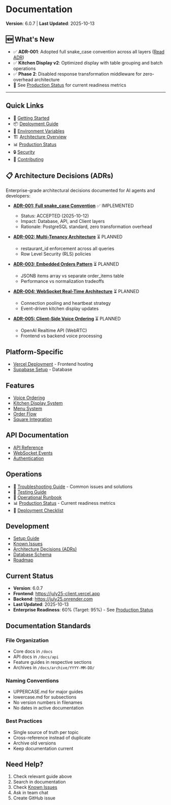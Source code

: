 # Documentation

**Version**: 6.0.7 | **Last Updated**: 2025-10-13

## 🆕 What's New

- ✅ **ADR-001**: Adopted full snake_case convention across all layers ([Read ADR](ADR-001-snake-case-convention.md))
- ✅ **Kitchen Display v2**: Optimized display with table grouping and batch operations
- ✅ **Phase 2**: Disabled response transformation middleware for zero-overhead architecture
- 📄 See [Production Status](PRODUCTION_STATUS.md) for current readiness metrics

---

## Quick Links

- 🚀 [Getting Started](GETTING_STARTED.md)
- 📦 [Deployment Guide](DEPLOYMENT.md)
- 🔧 [Environment Variables](ENVIRONMENT.md)
- 🏗️ [Architecture Overview](ARCHITECTURE.md)
- 📊 [Production Status](PRODUCTION_STATUS.md)
- 🔒 [Security](../SECURITY.md)
- 🤝 [Contributing](../CONTRIBUTING.md)

## 📋 Architecture Decisions (ADRs)

Enterprise-grade architectural decisions documented for AI agents and developers:

- **[ADR-001: Full snake_case Convention](ADR-001-snake-case-convention.md)** ✅ IMPLEMENTED
  - Status: ACCEPTED (2025-10-12)
  - Impact: Database, API, and Client layers
  - Rationale: PostgreSQL standard, zero transformation overhead

- **[ADR-002: Multi-Tenancy Architecture](ADR-002-multi-tenancy.md)** ⏳ PLANNED
  - restaurant_id enforcement across all queries
  - Row Level Security (RLS) policies

- **[ADR-003: Embedded Orders Pattern](ADR-003-embedded-orders.md)** ⏳ PLANNED
  - JSONB items array vs separate order_items table
  - Performance vs normalization tradeoffs

- **[ADR-004: WebSocket Real-Time Architecture](ADR-004-websocket-architecture.md)** ⏳ PLANNED
  - Connection pooling and heartbeat strategy
  - Event-driven kitchen display updates

- **[ADR-005: Client-Side Voice Ordering](ADR-005-client-voice.md)** ⏳ PLANNED
  - OpenAI Realtime API (WebRTC)
  - Frontend vs backend voice processing

## Platform-Specific

- [Vercel Deployment](VERCEL.md) - Frontend hosting
- [Supabase Setup](../supabase/MIGRATION_GUIDE.md) - Database

## Features

- [Voice Ordering](voice/VOICE_ORDERING_EXPLAINED.md)
- [Kitchen Display System](KDS-BIBLE.md)
- [Menu System](MENU_SYSTEM.md)
- [Order Flow](ORDER_FLOW.md)
- [Square Integration](DEPLOYMENT.md#square-integration)

## API Documentation

- [API Reference](api/API-REFERENCE.md)
- [WebSocket Events](api/websockets/README.md)
- [Authentication](JWT_AUTHENTICATION_FLOW.md)

## Operations

- 🔧 [Troubleshooting Guide](TROUBLESHOOTING.md) - Common issues and solutions
- 🧪 [Testing Guide](TESTING_GUIDE.md)
- 📖 [Operational Runbook](OPERATIONAL_RUNBOOK.md)
- 📊 [Production Status](PRODUCTION_STATUS.md) - Current readiness metrics
- 🚨 [Deployment Checklist](DEPLOYMENT.md#pre-deployment-checklist)

## Development

- [Setup Guide](06-development/setup.md)
- [Known Issues](06-development/known-issues.md)
- [Architecture Decisions (ADRs)](#-architecture-decisions-adrs)
- [Database Schema](DATABASE.md)
- [Roadmap](ROADMAP.md)

## Current Status

- **Version**: 6.0.7
- **Frontend**: https://july25-client.vercel.app
- **Backend**: https://july25.onrender.com
- **Last Updated**: 2025-10-13
- **Enterprise Readiness**: 60% (Target: 95%) - See [Production Status](PRODUCTION_STATUS.md)

## Documentation Standards

### File Organization
- Core docs in `/docs`
- API docs in `/docs/api`
- Feature guides in respective sections
- Archives in `/docs/archive/YYYY-MM-DD/`

### Naming Conventions
- UPPERCASE.md for major guides
- lowercase.md for subsections
- No version numbers in filenames
- No dates in active documentation

### Best Practices
- Single source of truth per topic
- Cross-reference instead of duplicate
- Archive old versions
- Keep documentation current

## Need Help?

1. Check relevant guide above
2. Search in documentation
3. Check [Known Issues](06-development/known-issues.md)
4. Ask in team chat
5. Create GitHub issue
